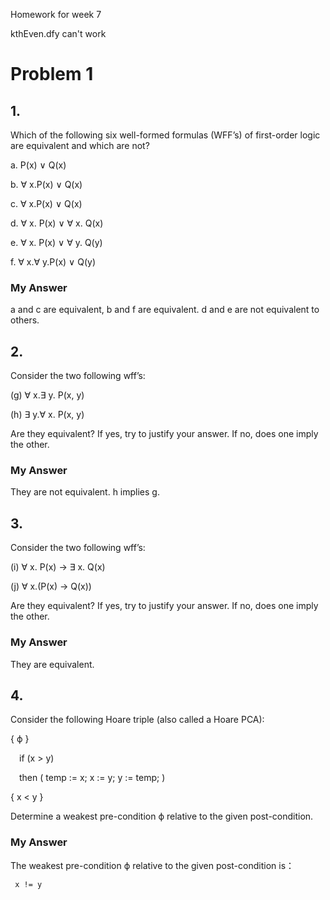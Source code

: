 Homework for week 7

kthEven.dfy can't work

# Problem 1

## 1. 

Which of the following six well-formed formulas (WFF’s) of first-order logic are equivalent and which are not?

a. P(x) ∨ Q(x)

b. ∀ x.P(x) ∨ Q(x)

c. ∀ x.P(x) ∨ Q(x)

d. ∀ x. P(x) ∨ ∀ x. Q(x)

e. ∀ x. P(x) ∨ ∀ y. Q(y)

f. ∀ x.∀ y.P(x) ∨ Q(y)

### My Answer

a and c are equivalent, b and f are equivalent. d and e are not equivalent to others.

## 2. 

Consider the two following wff’s:

(g) ∀ x.∃ y. P(x, y)

(h) ∃ y.∀ x. P(x, y)

Are they equivalent? If yes, try to justify your answer. If no, does one imply the other.

### My Answer

They are not equivalent. h implies g.


## 3. 

Consider the two following wff’s:

(i) ∀ x. P(x) → ∃ x. Q(x)

(j) ∀ x.(P(x) → Q(x))

Are they equivalent? If yes, try to justify your answer. If no, does one imply the other.

### My Answer

They are equivalent.

## 4. 

Consider the following Hoare triple (also called a Hoare PCA):

{ ϕ }

&ensp;&ensp;if (x > y)
  
&ensp;&ensp;then ( temp := x; x := y; y := temp; )
  
{ x < y }

Determine a weakest pre-condition ϕ relative to the given post-condition.

### My Answer

The weakest pre-condition ϕ relative to the given post-condition is：

` 
x != y
`

